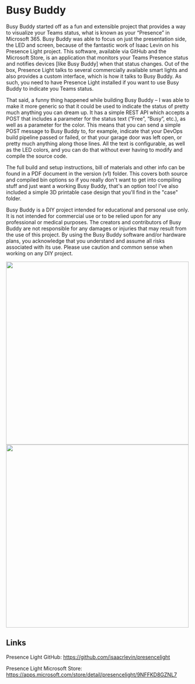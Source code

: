 # Busy Buddy
Busy Buddy started off as a fun and extensible project that provides a way to visualize your Teams status, what is known as your “Presence” in Microsoft 365. Busy Buddy was able to focus on just the presentation side, the LED and screen, because of the fantastic work of Isaac Levin on his Presence Light project. This software, available via GitHub and the Microsoft Store, is an application that monitors your Teams Presence status and notifies devices [like Busy Buddy] when that status changes. Out of the box, Presence Light talks to several commercially available smart lights and also provides a custom interface, which is how it talks to Busy Buddy. As such, you need to have Presence Light installed if you want to use Busy Buddy to indicate you Teams status.

That said, a funny thing happened while building Busy Buddy – I was able to make it more generic so that it could be used to indicate the status of pretty much anything you can dream up. It has a simple REST API which accepts a POST that includes a parameter for the status text (“Free”, “Busy”, etc.), as well as a parameter for the color. This means that you can send a simple POST message to Busy Buddy to, for example, indicate that your DevOps build pipeline passed or failed, or that your garage door was left open, or pretty much anything along those lines. All the text is configurable, as well as the LED colors, and you can do that without ever having to modify and compile the source code.

The full build and setup instructions, bill of materials and other info can be found in a PDF document in the version (v1) folder. This covers both source and compiled bin options so if you really don't want to get into compiling stuff and just want a working Busy Buddy, that's an option too! I've also included a simple 3D printable case design that you'll find in the "case" folder.

Busy Buddy is a DIY project intended for educational and personal use only. It is not intended for commercial use or to be relied upon for any professional or medical purposes. The creators and contributors of Busy Buddy are not responsible for any damages or injuries that may result from the use of this project. By using the Busy Buddy software and/or hardware plans, you acknowledge that you understand and assume all risks associated with its use. Please use caution and common sense when working on any DIY project.

<img src="https://user-images.githubusercontent.com/11561147/215344382-fe648c0e-acdb-42ee-a151-73144be2682b.jpg" width="500" >
<img src="https://user-images.githubusercontent.com/11561147/219048958-918e198b-5e9a-44be-9f60-696a0c186781.jpg" width="500" >

## Links
Presence Light GitHub: https://github.com/isaacrlevin/presencelight

Presence Light Microsoft Store: https://apps.microsoft.com/store/detail/presencelight/9NFFKD8GZNL7

